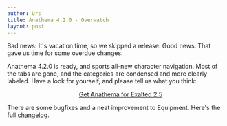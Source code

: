 ```yaml
---
author: Urs
title: Anathema 4.2.0 - Overwatch
layout: post
---
```


Bad news: It's vacation time, so we skipped a release.
Good news: That gave us time for some overdue changes.

Anathema 4.2.0 is ready, and sports all-new character navigation.
Most of the tabs are gone, and the categories are condensed and more clearly labeled.
Have a look for yourself, and please tell us what you think:
<ul><center><a href="http://sourceforge.net/project/platformdownload.php?group_id=122320">Get Anathema for Exalted 2.5</a></center></ul>

There are some bugfixes and a neat improvement to Equipment. Here's the full [changelog](https://github.com/anathema/anathema/blob/da9a26b4d08ef825ed3d822b4c8e4deb6e7c4e07/Development_Documentation/Distribution/English/versions.md). 